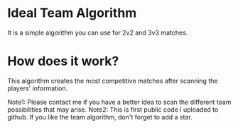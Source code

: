 # Ideal Team Algorithm

It is a simple algorithm you can use for 2v2 and 3v3 matches.

# How does it work?

This algorithm creates the most competitive matches after scanning the players' information.

Note1: Please contact me if you have a better idea to scan the different team possibilities that may arise.
Note2: This is first public code I uploaded to github. If you like the team algorithm, don't forget to add a star.
